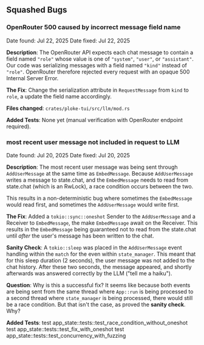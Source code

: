 ## Squashed Bugs

 ### OpenRouter 500 caused by incorrect message field name

Date found: Jul 22, 2025
Date fixed: Jul 22, 2025

**Description**:
The OpenRouter API expects each chat message to contain a field named `"role"`
whose value is one of `"system"`, `"user"`, or `"assistant"`.
Our code was serializing messages with a field named `"kind"` instead of
`"role"`.
OpenRouter therefore rejected every request with an opaque 500 Internal Server
Error.

**The Fix**:
Change the serialization attribute in `RequestMessage` from `kind` to `role`, a
update the field name accordingly.

**Files changed**:
`crates/ploke-tui/src/llm/mod.rs`

**Added Tests**:
None yet (manual verification with OpenRouter endpoint required).

### most recent user message not included in request to LLM 

Date found: Jul 20, 2025
Date fixed: Jul 20, 2025

**Description**: The most recent user message was being sent through `AddUserMessage` at the same time as `EmbedMessage`. Because `AddUserMessage` writes a message to state.chat, and the `EmbedMessage` needs to read from state.chat (which is an RwLock), a race condition occurs between the two. 

This results in a non-deterministic bug where sometimes the `EmbedMessage` would read first, and sometimes the `AddUserMessage` would write first.

**The Fix**: Added a `tokio::sync::oneshot` Sender to the `AddUserMessage` and a Receiver to `EmbedMessage`, the make `EmbedMessage` await on the Receiver. This results in the `EmbedMessage` being guaranteed not to read from the state.chat until *after* the user's message has been written to the chat.

**Sanity Check**: A `tokio::sleep` was placed in the `AddUserMessage` event handling within the `match` for the even within `state_manager`. This meant that for this sleep duration (2 seconds), the user message was not added to the chat history. After these two seconds, the message appeared, and shortly afterwards was answered correctly by the LLM ("tell me a haiku").

**Question**: Why is this a successful fix? It seems like because both events are being sent from the same thread where `App::run` is being processed to a second thread where `state_manager` is being processed, there would still be a race condition. But that isn't the case, as proved the **sanity check**. Why?

**Added Tests**:
test app_state::tests::test_race_condition_without_oneshot
test app_state::tests::test_fix_with_oneshot
test app_state::tests::test_concurrency_with_fuzzing
